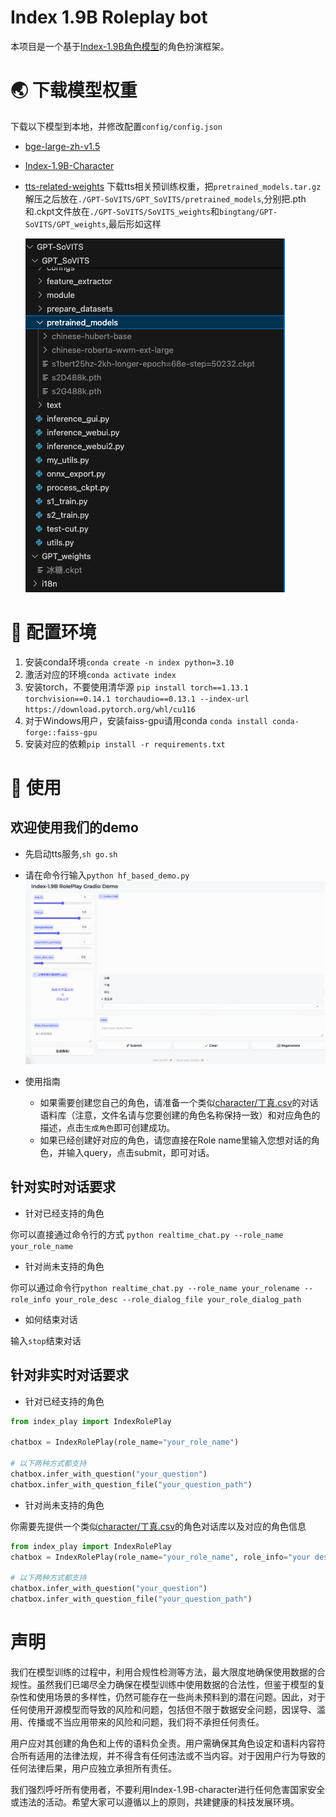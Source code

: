 # Index 1.9B Roleplay bot
本项目是一个基于[Index-1.9B角色模型](https://github.com/bilibili/Index-1.9B/tree/main/roleplay)的角色扮演框架。

# 🌏️ 下载模型权重
下载以下模型到本地，并修改配置`config/config.json`
* [bge-large-zh-v1.5](https://huggingface.co/BAAI/bge-large-zh-v1.5)
* [Index-1.9B-Character](https://huggingface.co/IndexTeam/Index-1.9B-Character)

* [tts-related-weights](https://drive.google.com/drive/folders/1v_PfMYlAnYdYA1UtuThYo_t_mTXq8ABO?usp=sharing)
下载tts相关预训练权重，把`pretrained_models.tar.gz`解压之后放在`./GPT-SoVITS/GPT_SoVITS/pretrained_models`,分别把.pth和.ckpt文件放在`./GPT-SoVITS/SoVITS_weights`和`bingtang/GPT-SoVITS/GPT_weights`,最后形如这样

    ![img](./git_src/image.png)



# 🥳 配置环境
1. 安装conda环境`conda create -n index python=3.10`
2. 激活对应的环境`conda activate index`
3. 安装torch，不要使用清华源 `pip install torch==1.13.1 torchvision==0.14.1 torchaudio==0.13.1 --index-url https://download.pytorch.org/whl/cu116`
4. 对于Windows用户，安装faiss-gpu请用conda `conda install conda-forge::faiss-gpu`
5. 安装对应的依赖`pip install -r requirements.txt`

# 🤩 使用

## 欢迎使用我们的demo
* 先启动tts服务,`sh go.sh`
* 请在命令行输入`python hf_based_demo.py`
    ![gradio demo](git_src/demo.png)

* 使用指南
    * 如果需要创建您自己的角色，请准备一个类似[character/丁真.csv](character/丁真.csv)的对话语料库（注意，文件名请与您要创建的角色名称保持一致）和对应角色的描述，点击`生成角色`即可创建成功。
    * 如果已经创建好对应的角色，请您直接在Role name里输入您想对话的角色，并输入query，点击submit，即可对话。

## 针对实时对话要求

* 针对已经支持的角色

你可以直接通过命令行的方式 `python realtime_chat.py --role_name your_role_name`

* 针对尚未支持的角色

你可以通过命令行`python realtime_chat.py --role_name your_rolename --role_info your_role_desc --role_dialog_file your_role_dialog_path`

* 如何结束对话

输入`stop`结束对话

## 针对非实时对话要求

* 针对已经支持的角色

```python
from index_play import IndexRolePlay

chatbox = IndexRolePlay(role_name="your_role_name")

# 以下两种方式都支持
chatbox.infer_with_question("your_question")
chatbox.infer_with_question_file("your_question_path")
```

* 针对尚未支持的角色

你需要先提供一个类似[character/丁真.csv](character/丁真.csv)的角色对话库以及对应的角色信息

```python
from index_play import IndexRolePlay
chatbox = IndexRolePlay(role_name="your_role_name", role_info="your description", role_dialog_file="your_dialog_path")

# 以下两种方式都支持
chatbox.infer_with_question("your_question")
chatbox.infer_with_question_file("your_question_path")
```

# 声明
我们在模型训练的过程中，利用合规性检测等方法，最大限度地确保使用数据的合规性。虽然我们已竭尽全力确保在模型训练中使用数据的合法性，但鉴于模型的复杂性和使用场景的多样性，仍然可能存在一些尚未预料到的潜在问题。因此，对于任何使用开源模型而导致的风险和问题，包括但不限于数据安全问题，因误导、滥用、传播或不当应用带来的风险和问题，我们将不承担任何责任。

用户应对其创建的角色和上传的语料负全责。用户需确保其角色设定和语料内容符合所有适用的法律法规，并不得含有任何违法或不当内容。对于因用户行为导致的任何法律后果，用户应独立承担所有责任。

我们强烈呼吁所有使用者，不要利用Index-1.9B-character进行任何危害国家安全或违法的活动。希望大家可以遵循以上的原则，共建健康的科技发展环境。
